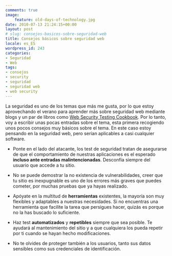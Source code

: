 ```yaml
---
comments: true
image:
    feature: old-days-of-technology.jpg
date: 2010-07-13 21:24:15+00:00
layout: post
# slug: consejos-basicos-sobre-seguridad-web
title: Consejos básicos sobre seguridad web
locale: es_ES
wordpress_id: 243
categories:
- Seguridad
- Web
tags:
- consejos
- security
- seguridad
- seguridad web
- web security
---
```


La seguridad es uno de los temas que más me gusta, por lo que estoy aprovechando el verano para aprender más sobre seguridad web mediante blogs y un par de libros como [Web Security Testing Cookbook](http://lopezpino.es/2010/07/13/web-security-testing-cookbook/). Por lo tanto, voy a escribir unas pocas entradas sobre el tema, esta primera recogiendo unos pocos consejos muy básicos sobre el tema. En este caso estoy pensando en la seguridad web, pero serían aplicables a casi cualquier software.



	
  * Ponte en el lado del atacante, los test de seguridad tratan de asegurarse de que el comportamiento de nuestras aplicaciones es el esperado **incluso ante entradas malintencionadas**. Desconfía siempre del usuario que accede a tu sitio.

	
  * No se puede demostrar la no existencia de vulnerabilidades, creer que tu  sitio es inexpugnable es uno de los errores más graves que puedes  cometer, por muchas pruebas que ya hayas realizado.

	
  * Apóyate en la multitud de **herramientas** existentes, la mayoría son muy flexibles y adaptables a nuestras necesidades. Si no encuentras una herramienta que facilite la tarea que persigues hacer, quizás es porque no la has buscado lo suficiente.

	
  * Haz test **automatizados** y **repetibles** siempre que sea  posible. Te ayudará al mantenimiento del sitio y a que cualquiera los pueda repetir por ti cuando se hayan hecho modificaciones.

	
  * No te olvides de proteger también a los usuarios, tanto sus datos sensibles como sus credenciales de identificación.


